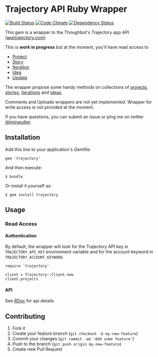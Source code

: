 # Trajectory API Ruby Wrapper

[![Build Status](https://travis-ci.org/lminaudier/trajectory.png?branch=master)](https://travis-ci.org/lminaudier/trajectory)
[![Code Climate](https://codeclimate.com/github/lminaudier/trajectory.png)](https://codeclimate.com/github/lminaudier/trajectory)
[![Dependency Status](https://gemnasium.com/lminaudier/trajectory.png)](https://gemnasium.com/lminaudier/trajectory)

This gem is a wrapper to the Thoughbot's Trajectory app API ([apptrajectory.com](http://apptrajectory.com)).

This is **work in progress** but at the moment, you'll have read access to
- [Project](http://rdoc.info/gems/trajectory/Trajectory/Project)
- [Story](http://rdoc.info/gems/trajectory/Trajectory/Story)
- [Iteration](http://rdoc.info/gems/trajectory/Trajectory/Iteration)
- [Idea](http://rdoc.info/gems/trajectory/Trajectory/Idea)
- [Update](http://rdoc.info/gems/trajectory/Trajectory/Update)

The wrapper propose some handy methods on collections of [projects](http://rdoc.info/gems/trajectory/Trajectory/Projects), [stories](http://rdoc.info/gems/trajectory/Trajectory/Stories), [iterations](http://rdoc.info/gems/trajectory/Trajectory/Iterations) and [ideas](http://rdoc.info/gems/trajectory/Trajectory/Ideas).

Comments and Uploads wrappers are not yet implemented.
Wrapper for write access is not provided at the moment.

If you have questions, you can submit an issue or ping me on twitter [@lminaudier](https://twitter.com/lminaudier).

## Installation

Add this line to your application's Gemfile:

    gem 'trajectory'

And then execute:

    $ bundle

Or install it yourself as:

    $ gem install trajectory

## Usage

### Read Access

#### Authentication

By default, the wrapper will look for the Trajectory API key in
`TRAJECTORY_API_KEY` environment variable and for the account keyword in `TRAJECTORY_ACCOUNT_KEYWORD`.

	require 'trajectory'

	client = Trajectory::Client.new
	client.projects

#### API

See [RDoc](http://rdoc.info/gems/trajectory/frames) for api details

## Contributing

1. Fork it
2. Create your feature branch (`git checkout -b my-new-feature`)
3. Commit your changes (`git commit -am 'Add some feature'`)
4. Push to the branch (`git push origin my-new-feature`)
5. Create new Pull Request
